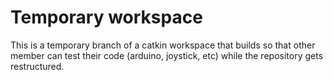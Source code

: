 # Temporary workspace

This is a temporary branch of a catkin workspace that builds so that other member can test their code (arduino, joystick, etc) while the repository gets restructured.
